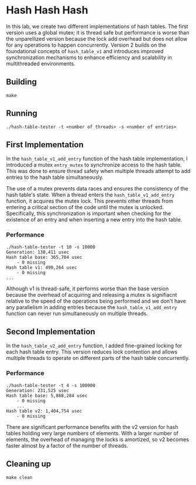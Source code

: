 # Hash Hash Hash

In this lab, we create two different implementations of hash tables. The first version uses a global mutex; it is thread safe but performance is worse than the unparellized version because the lock add overhead but does not allow for any operations to happen concurrently. Version 2 builds on the foundational concepts of `hash_table_v1` and introduces improved synchronization mechanisms to enhance efficiency and scalability in multithreaded environments.

## Building

```shell
make
```

## Running

```shell
./hash-table-tester -t <number of threads> -s <number of entries>
```

## First Implementation

In the `hash_table_v1_add_entry` function of the hash table implementation, I introduced a mutex `entry_mutex` to synchronize access to the hash table. This was done to ensure thread safety when multiple threads attempt to add entries to the hash table simultaneously.

The use of a mutex prevents data races and ensures the consistency of the hash table's state. When a thread enters the `hash_table_v1_add_entry` function, it acquires the mutex lock. This prevents other threads from entering a critical section of the code until the mutex is unlocked. Specifically, this synchronization is important when checking for the existence of an entry and when inserting a new entry into the hash table.

### Performance

```shell
./hash-table-tester -t 10 -s 10000
Generation: 130,411 usec
Hash table base: 365,704 usec
    - 0 missing
Hash table v1: 490,264 usec
    - 0 missing
...
```

Although v1 is thread-safe, it performs worse than the base version because the overhead of acquiring and releasing a mutex is signifiacnt relative to the speed of the operations being performed and we don't have any parallelism in adding entries because the `hash_table_v1_add_entry` function can never run simultaneously on multiple threads.

## Second Implementation

In the `hash_table_v2_add_entry` function, I added fine-grained locking for each hash table entry. This version reduces lock contention and allows multiple threads to operate on different parts of the hash table concurrently.

### Performance

```shell
./hash-table-tester -t 4 -s 100000
Generation: 231,525 usec
Hash table base: 5,868,284 usec
    - 0 missing
    ...
Hash table v2: 1,404,754 usec
    - 0 missing
```

There are significant performance benefits with the v2 version for hash tables holding very large numbers of elements. With a larger number of elements, the overhead of managing the locks is amortized, so v2 becomes faster almost by a factor of the number of threads.

## Cleaning up

```shell
make clean
```
